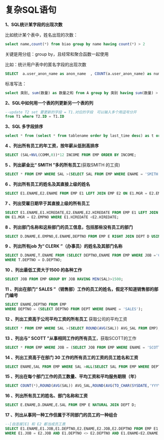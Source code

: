 # 复杂SQL语句

**1、SQL统计某字段的出现次数**

比如统计某个表中，姓名出现的次数：

```sql
select name,count(*) from biao group by name having count(*) > 2
```

关键是用分组：group by，且经常和聚合函数一起使用

比如：统计用户表中的匿名字段的出现次数

```sql
SELECT  a.user_anon_name as anon_name  , COUNT(a.user_anon_name) as num FROM xm_user a GROUP BY a.user_anon_name
```

标准写法：

```sql
select 类别, sum(数量) as 数量之和 from A group by 类别 having sum(数量) > 18
```

 **2、SQL中如何用一个表的列更新另一个表的列**

```sql
--update T2 set 要更新的字段 = T1.对应的字段　可以输入多个用逗号分开 
from T1 where T2.ID = T1.ID
```

**3、SQL 多字段排序**

```sql
select * from (select * from tablename order by last_time desc) as t order by t.id desc
```

**4 、列出所有员工的年工资，按年薪从低到高排序**

```sql
SELECT (SAL+NVL(COMM,0))*12 INCOME FROM EMP ORDER BY INCOME;
```

**5 、列出薪金比“ SMITH ”多的所有员工**(获取SMITH 的工资)

```sql
SELECT * FROM EMP WHERE SAL >(SELECT SAL FROM EMP WHERE ENAME = 'SMITH');
```

**6 、列出所有员工的姓名及其直接上级的姓名**

```sql
SELECT E1.ENAME,E2.ENAME FROM EMP E1 LEFT JOIN EMP E2 ON E1.MGR = E2.EMPNO;
```

**7 、列出受雇日期早于其直接上级的所有员工**

```sql
SELECT E1.ENAME,E1.HIREDATE,E2.ENAME,E2.HIREDATE FROM EMP E1 LEFT JOIN EMP E2 
ON E1.MGR = E2.EMPNO WHERE E1.HIREDATE <E2.HIREDATE;
```

**8 、列出部门名称和这些部门的员工信息，包括那些没有员工的部门**

```sql
SELECT D.DNAME,E.EMPNO,E.ENAME,DEPTNO FROM EMP E RIGHT JOIN DEPT D USING(DEPTNO);
```

**9 、列出所有job 为“ CLERK ”（办事员）的姓名及其部门名称**

```sql
SELECT D.DNAME,T.ENAME FROM (SELECT DEPTNO,ENAME FROM EMP WHERE JOB ='CLERK') T,DEPT D
WHERE T.DEPTNO = D.DEPTNO;
```

**10 、列出最低工资大于1500 的各种工作**

```sql
SELECT JOB FROM EMP GROUP BY JOB HAVING MIN(SAL)>1500;
```

**11 、列出在部门“ SALES ”（销售部）工作的员工的姓名，假定不知道销售部的部门编号**

```sql
SELECT ENAME,DEPTNO FROM EMP
WHERE DEPTNO = (SELECT DEPTNO FROM DEPT WHERE DNAME = 'SALES');
```

**12 、列出工资高于公司平均工资的所有员工**
获取公司的平均工资

```sql
SELECT * FROM EMP WHERE SAL >(SELECT ROUND(AVG(SAL)) AVG_SAL FROM EMP);
```

**13 、列出与“ SCOTT ”从事相同工作的所有员工**，获取SCOTT的工作

```sql
SELECT * FROM EMP WHERE JOB = (SELECT JOB FROM EMP WHERE ENAME = 'SCOTT') AND ENAME <> 'SCOTT';
```



**14 、列出工资高于在部门 30 工作的所有员工的工资的员工姓名和工资**

```sql
SELECT ENAME,SAL FROM EMP WHERE SAL >ALL(SELECT SAL FROM EMP WHERE DEPTNO = 30);
```

**15 、列出在每个部门工作的员工数量、平均工资和平均服务期限（年）**

```sql
SELECT COUNT(*),ROUND(AVG(SAL)) AVG_SAL,ROUND(AVG(TO_CHAR(SYSDATE,'YYYY')-TO_CHAR(HIREDATE,'YYYY'))) AVG_YEAR FROM EMP GROUP BY DEPTNO;
```



**16 、列出所有员工的姓名、部门名称和工资**

```sql
SELECT E.ENAME,D.DNAME,E.SAL FROM EMP E NATURAL JOIN DEPT D;
```

**17 、列出从事同一种工作但属于不同部门的员工的一种组合**

```sql
--[自连接]E1 和 E2 都当成员工表
SELECT E1.ENAME,E1.JOB,E1.DEPTNO,E2.ENAME,E2.JOB,E2.DEPTNO FROM EMP E1,EMP E2
WHERE E1.JOB = E2.JOB AND E1.DEPTNO <> E2.DEPTNO AND E1.ENAME<E2.ENAME;
```


